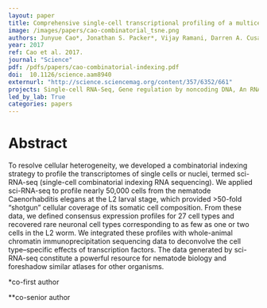 ```yaml
---
layout: paper
title: Comprehensive single-cell transcriptional profiling of a multicellular organism
image: /images/papers/cao-combinatorial_tsne.png
authors: Junyue Cao*, Jonathan S. Packer*, Vijay Ramani, Darren A. Cusanovich, Chau Huynh, Riza Daza, Xiaojie Qiu, Choli Lee, Scott N. Furlan, Frank J. Steemers, Andrew Adey, Robert H. Waterston, Cole Trapnell**, Jay Shendure**
year: 2017
ref: Cao et al. 2017.
journal: "Science"
pdf: /pdfs/papers/cao-combinatorial-indexing.pdf
doi:  10.1126/science.aam8940
externurl: "http://science.sciencemag.org/content/357/6352/661"
projects: Single-cell RNA-Seq, Gene regulation by noncoding DNA, An RNA atlas of the worm
led_by_lab: True
categories: papers
---
```


# Abstract

To resolve cellular heterogeneity, we developed a combinatorial indexing strategy to profile the transcriptomes of single cells or nuclei, termed sci-RNA-seq (single-cell combinatorial indexing RNA sequencing). We applied sci-RNA-seq to profile nearly 50,000 cells from the nematode Caenorhabditis elegans at the L2 larval stage, which provided >50-fold “shotgun” cellular coverage of its somatic cell composition. From these data, we defined consensus expression profiles for 27 cell types and recovered rare neuronal cell types corresponding to as few as one or two cells in the L2 worm. We integrated these profiles with whole-animal chromatin immunoprecipitation sequencing data to deconvolve the cell type–specific effects of transcription factors. The data generated by sci-RNA-seq constitute a powerful resource for nematode biology and foreshadow similar atlases for other organisms.

*co-first author

**co-senior author
